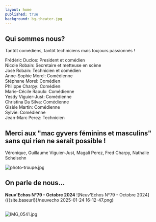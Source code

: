 ```yaml
---
layout: home
published: true
background: bg-theater.jpg
---
```

## Qui sommes nous?
Tantôt comédiens, tantôt techniciens mais toujours passionnés !  
 
Frédéric Duclos: President et comédien  
Nicole Robain: Secretaire et metteuse en scène  
José Robain: Technicien et comédien  
Anne-Sophie Morel: Comédienne  
Stéphane Morel: Comédien  
Philippe Charpy: Comédien  
Marie-Cécile Raoulx: Comédienne  
Yesdy Viguier-Just: Comédienne  
Christina Da Silva: Comédienne  
Gisèle Martin: Comédienne  
Sylvie: Comédienne  
Jean-Marc Perez: Technicien  

## Merci aux "mac gyvers féminins et masculins" sans qui rien ne serait possible !
Véronique, Guillaume Viguier-Just, Magali Perez, Fred Charpy, Nathalie Schelsohn

![photo-troupe.jpg]({{site.baseurl}}/photo-troupe.jpg)



## On parle de nous...
**Neuv'Echos N°79 - Octobre 2024**
![Neuv'Echos N°79 - Octobre 2024]({{site.baseurl}}/neuvecho 2025-01-24 16-12-47.png) 

##

![IMG_0541.jpg]({{site.baseurl}}/IMG_0541.jpg)




